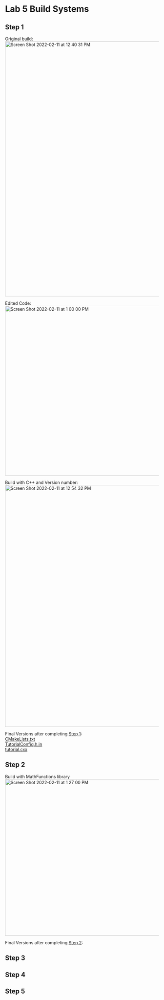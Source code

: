 # Lab 5 Build Systems
## Step 1
Original build: <br />
<img width="834" alt="Screen Shot 2022-02-11 at 12 40 31 PM" src="https://user-images.githubusercontent.com/50917542/153641439-ff370ee4-d616-4067-b9a8-eef73e51a10f.png">

Edited Code: <br />
<img width="555" alt="Screen Shot 2022-02-11 at 1 00 00 PM" src="https://user-images.githubusercontent.com/50917542/153644549-bdb4a34f-890e-4c56-94f2-a64265be7ae5.png">

Build with C++ and Version number: <br />
<img width="791" alt="Screen Shot 2022-02-11 at 12 54 32 PM" src="https://user-images.githubusercontent.com/50917542/153643662-5be1a5c4-0d2f-4a83-8666-ca9d969720b2.png">

Final Versions after completing [Step 1](https://github.com/JoeyHinckley34/oss-repo-template/tree/master/labs/lab-05/Part1): <br />
[CMakeLists.txt](https://github.com/JoeyHinckley34/oss-repo-template/blob/master/labs/lab-05/Part1/CMakeLists.txt) <br />
[TutorialConfig.h.in](https://github.com/JoeyHinckley34/oss-repo-template/blob/master/labs/lab-05/Part1/TutorialConfig.h.in) <br />
[tutorial.cxx](https://github.com/JoeyHinckley34/oss-repo-template/blob/master/labs/lab-05/Part1/tutorial.cxx) <br />

## Step 2
Build with MathFunctions library <br />
<img width="512" alt="Screen Shot 2022-02-11 at 1 27 00 PM" src="https://user-images.githubusercontent.com/50917542/153648653-835daa10-e2c0-4dc3-a9ff-008393945e12.png">

Final Versions after completing [Step 2](https://github.com/JoeyHinckley34/oss-repo-template/tree/master/labs/lab-05/Part2): <br />


## Step 3

## Step 4

## Step 5
